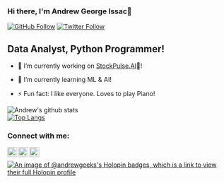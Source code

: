 ### Hi there, I'm Andrew George Issac👋

[![GitHub Follow](https://img.shields.io/github/followers/andrew-geeks?label=Follow%20me&style=social)](https://github.com/andrew-geeks)
[![Twitter Follow](https://img.shields.io/twitter/follow/andrewgeorge002?label=Follow%20me&style=social)](https://twitter.com/intent/follow?original_referer=https%3A%2F%2Fgithub.com%2Fandrewgeorge002&screen_name=andrewgeorge002)


## Data Analyst, Python Programmer!

- 🔭 I’m currently working on [StockPulse.AI](https://github.com/andrew-geeks/StockPulse.AI)🤖!

- 🌱 I’m currently learning ML & AI!

- ⚡ Fun fact: I like everyone. Loves to play Piano!

![Andrew's github stats](https://github-readme-stats.vercel.app/api?username=andrew-geeks&show_icons=true&theme=radical)
<br/>
[![Top Langs](https://github-readme-stats.vercel.app/api/top-langs/?username=andrew-geeks&show_icons=true&theme=radical)](https://github.com/andrew-geeks/github-readme-stats)

### Connect with me:
[<img align="left" alt="codeSTACKr | YouTube" width="22px" src="https://cdn.jsdelivr.net/npm/simple-icons@v3/icons/youtube.svg" />][youtube]
[<img align="left" alt="codeSTACKr | Twitter" width="22px" src="https://cdn.jsdelivr.net/npm/simple-icons@v3/icons/twitter.svg" />][twitter]
[<img align="left" alt="codeSTACKr | Instagram" width="22px" src="https://cdn.jsdelivr.net/npm/simple-icons@v3/icons/instagram.svg" />][instagram]

<br />

[twitter]: https://twitter.com/andrewgeorge002
[youtube]: https://www.youtube.com/channel/UCGFh5o4DYtdBqmREPNrTmaA
[instagram]: https://instagram.com/_andrewissac


[![An image of @andrewgeeks's Holopin badges, which is a link to view their full Holopin profile](https://holopin.me/andrewgeeks)](https://holopin.io/@andrewgeeks)
<!--
- 👯 I’m looking to collaborate on ...
- 🤔 I’m looking for help with ...
- 💬 Ask me about ...
- 📫 How to reach me: ...
- 😄 Pronouns: ...
- ⚡ Fun fact: ...
-->
